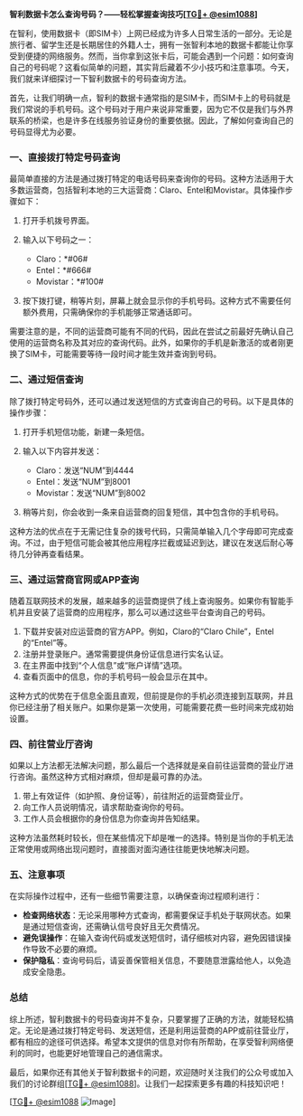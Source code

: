 **智利数据卡怎么查询号码？——轻松掌握查询技巧[[TG💪+ @esim1088](https://t.me/s/esim1088)]**

在智利，使用数据卡（即SIM卡）上网已经成为许多人日常生活的一部分。无论是旅行者、留学生还是长期居住的外籍人士，拥有一张智利本地的数据卡都能让你享受到便捷的网络服务。然而，当你拿到这张卡后，可能会遇到一个问题：如何查询自己的号码呢？这看似简单的问题，其实背后藏着不少小技巧和注意事项。今天，我们就来详细探讨一下智利数据卡的号码查询方法。

首先，让我们明确一点，智利的数据卡通常指的是SIM卡，而SIM卡上的号码就是我们常说的手机号码。这个号码对于用户来说非常重要，因为它不仅是我们与外界联系的桥梁，也是许多在线服务验证身份的重要依据。因此，了解如何查询自己的号码显得尤为必要。

### **一、直接拨打特定号码查询**

最简单直接的方法是通过拨打特定的电话号码来查询你的号码。这种方法适用于大多数运营商，包括智利本地的三大运营商：Claro、Entel和Movistar。具体操作步骤如下：

1. 打开手机拨号界面。
2. 输入以下号码之一：
   - Claro：*#06#
   - Entel：*#666#
   - Movistar：*#100#

3. 按下拨打键，稍等片刻，屏幕上就会显示你的手机号码。这种方式不需要任何额外费用，只需确保你的手机能够正常通话即可。

需要注意的是，不同的运营商可能有不同的代码，因此在尝试之前最好先确认自己使用的运营商名称及其对应的查询代码。此外，如果你的手机是新激活的或者刚更换了SIM卡，可能需要等待一段时间才能生效并查询到号码。

### **二、通过短信查询**

除了拨打特定号码外，还可以通过发送短信的方式查询自己的号码。以下是具体的操作步骤：

1. 打开手机短信功能，新建一条短信。
2. 输入以下内容并发送：
   - Claro：发送“NUM”到4444
   - Entel：发送“NUM”到8001
   - Movistar：发送“NUM”到8002

3. 稍等片刻，你会收到一条来自运营商的回复短信，其中包含你的手机号码。

这种方法的优点在于无需记住复杂的拨号代码，只需简单输入几个字母即可完成查询。不过，由于短信可能会被其他应用程序拦截或延迟到达，建议在发送后耐心等待几分钟再查看结果。

### **三、通过运营商官网或APP查询**

随着互联网技术的发展，越来越多的运营商提供了线上查询服务。如果你有智能手机并且安装了运营商的应用程序，那么可以通过这些平台查询自己的号码。

1. 下载并安装对应运营商的官方APP。例如，Claro的“Claro Chile”，Entel的“Entel”等。
2. 注册并登录账户。通常需要提供身份证信息进行实名认证。
3. 在主界面中找到“个人信息”或“账户详情”选项。
4. 查看页面中的信息，你的手机号码一般会显示在其中。

这种方式的优势在于信息全面且直观，但前提是你的手机必须连接到互联网，并且你已经注册了相关账户。如果你是第一次使用，可能需要花费一些时间来完成初始设置。

### **四、前往营业厅咨询**

如果以上方法都无法解决问题，那么最后一个选择就是亲自前往运营商的营业厅进行咨询。虽然这种方式相对麻烦，但却是最可靠的办法。

1. 带上有效证件（如护照、身份证等），前往附近的运营商营业厅。
2. 向工作人员说明情况，请求帮助查询你的号码。
3. 工作人员会根据你的身份信息为你查询并告知结果。

这种方法虽然耗时较长，但在某些情况下却是唯一的选择。特别是当你的手机无法正常使用或网络出现问题时，直接面对面沟通往往能更快地解决问题。

### **五、注意事项**

在实际操作过程中，还有一些细节需要注意，以确保查询过程顺利进行：

- **检查网络状态**：无论采用哪种方式查询，都需要保证手机处于联网状态。如果是通过短信查询，还需确认信号良好且无欠费情况。
- **避免误操作**：在输入查询代码或发送短信时，请仔细核对内容，避免因错误操作导致不必要的麻烦。
- **保护隐私**：查询号码后，请妥善保管相关信息，不要随意泄露给他人，以免造成安全隐患。

### **总结**

综上所述，智利数据卡的号码查询并不复杂，只要掌握了正确的方法，就能轻松搞定。无论是通过拨打特定号码、发送短信，还是利用运营商的APP或前往营业厅，都有相应的途径可供选择。希望本文提供的信息对你有所帮助，在享受智利网络便利的同时，也能更好地管理自己的通信需求。

最后，如果你还有其他关于智利数据卡的问题，欢迎随时关注我们的公众号或加入我们的讨论群组[[TG💪+ @esim1088](https://t.me/s/esim1088)]。让我们一起探索更多有趣的科技知识吧！

[[TG💪+ @esim1088](https://t.me/s/esim1088) ![Image](https://i.postimg.cc/4NQfJmqS/Snipaste-2025-05-13-00-14-12.png)]